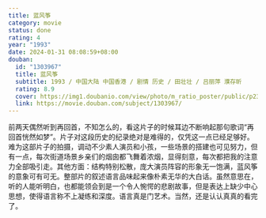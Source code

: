 ```yaml
---
title: 蓝风筝
category: movie
status: done
rating: 4
year: "1993"
date: 2024-01-31 08:08:59+08:00
douban:
  id: "1303967"
  title: 蓝风筝
  subtitle: 1993 / 中国大陆 中国香港 / 剧情 历史 / 田壮壮 / 吕丽萍 濮存昕
  rating: 8.9
  cover: https://img1.doubanio.com/view/photo/m_ratio_poster/public/p2304715848.jpg
  link: https://movie.douban.com/subject/1303967/
---
```


前两天偶然听到再回首，不知怎么的，看这片子的时候耳边不断响起那句歌词“再回首恍然如梦”。片子对这段历史的纪录绝对是难得的，仅凭这一点已经足够好。难为这部片子的拍摄，调动不少素人演员和小孩，一些场景的搭建也可见努力，但有一点，每次街道场景乡亲们的烟囱都飞舞着浓烟，显得刻意，每次都把我的注意力全部吸引走。其他方面：结构特别松散，庞大演员阵容的形象无一饱满，蓝风筝的意象可有可无。整部片的叙述语言品味起来像朴素无华的大白话。虽然意思在，听的人能听明白，也都能领会到是一个令人惋愕的悲剧故事，但是表达上缺少中心思想，使得语言称不上凝练和深度。语言真是门艺术。当然，还是认认真真的看完了。
